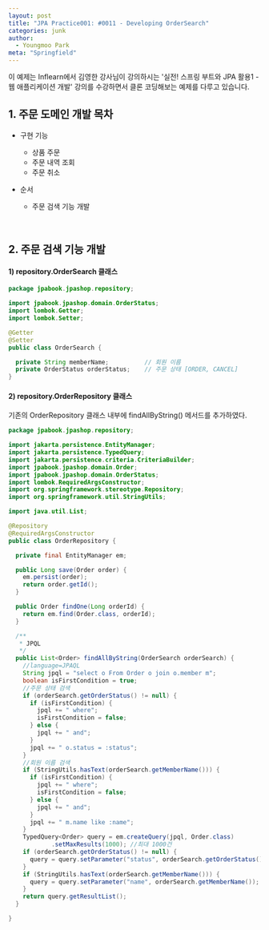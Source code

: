 ```yaml
---
layout: post
title: "JPA Practice001: #0011 - Developing OrderSearch"
categories: junk
author:
  - Youngmoo Park
meta: "Springfield"
---
```


이 예제는 Inflearn에서 김영한 강사님이 강의하시는 '실전! 스프링 부트와 JPA 활용1 - 웹 애플리케이션 개발' 강의를 수강하면서 클론 코딩해보는 예제를 다루고 있습니다.

## 1. 주문 도메인 개발 목차

- 구현 기능
  - 상품 주문
  - 주문 내역 조회
  - 주문 취소

- 순서
  - 주문 검색 기능 개발
<br/>

## 2. 주문 검색 기능 개발

#### **1) repository.OrderSearch 클래스**

```java
package jpabook.jpashop.repository;

import jpabook.jpashop.domain.OrderStatus;
import lombok.Getter;
import lombok.Setter;

@Getter
@Setter
public class OrderSearch {

  private String memberName;          // 회원 이름
  private OrderStatus orderStatus;    // 주문 상태 [ORDER, CANCEL]
}

```

#### **2) repository.OrderRepository 클래스**

기존의 OrderRepository 클래스 내부에 findAllByString() 메서드를 추가하였다.

```java
package jpabook.jpashop.repository;

import jakarta.persistence.EntityManager;
import jakarta.persistence.TypedQuery;
import jakarta.persistence.criteria.CriteriaBuilder;
import jpabook.jpashop.domain.Order;
import jpabook.jpashop.domain.OrderStatus;
import lombok.RequiredArgsConstructor;
import org.springframework.stereotype.Repository;
import org.springframework.util.StringUtils;

import java.util.List;

@Repository
@RequiredArgsConstructor
public class OrderRepository {

  private final EntityManager em;

  public Long save(Order order) {
    em.persist(order);
    return order.getId();
  }

  public Order findOne(Long orderId) {
    return em.find(Order.class, orderId);
  }

  /**
   * JPQL
   */
  public List<Order> findAllByString(OrderSearch orderSearch) {
    //language=JPAQL
    String jpql = "select o From Order o join o.member m";
    boolean isFirstCondition = true;
    //주문 상태 검색
    if (orderSearch.getOrderStatus() != null) {
      if (isFirstCondition) {
        jpql += " where";
        isFirstCondition = false;
      } else {
        jpql += " and";
      }
      jpql += " o.status = :status";
    }
    //회원 이름 검색
    if (StringUtils.hasText(orderSearch.getMemberName())) {
      if (isFirstCondition) {
        jpql += " where";
        isFirstCondition = false;
      } else {
        jpql += " and";
      }
      jpql += " m.name like :name";
    }
    TypedQuery<Order> query = em.createQuery(jpql, Order.class)
            .setMaxResults(1000); //최대 1000건
    if (orderSearch.getOrderStatus() != null) {
      query = query.setParameter("status", orderSearch.getOrderStatus());
    }
    if (StringUtils.hasText(orderSearch.getMemberName())) {
      query = query.setParameter("name", orderSearch.getMemberName());
    }
    return query.getResultList();
  }

}

```
